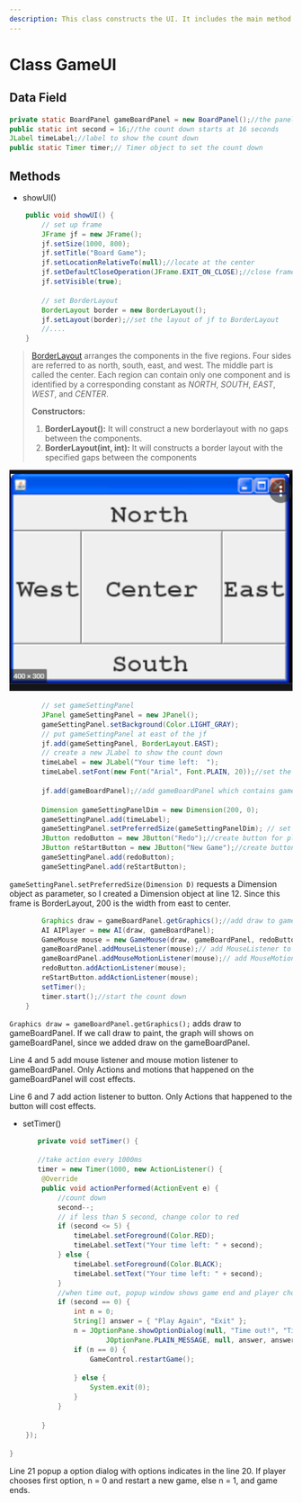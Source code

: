 ```yaml
---
description: This class constructs the UI. It includes the main method
---
```


# Class GameUI

## Data Field

```java
private static BoardPanel gameBoardPanel = new BoardPanel();//the panel contains board  
public static int second = 16;//the count down starts at 16 seconds
JLabel timeLabel;//label to show the count down
public static Timer timer;// Timer object to set the count down
```

## Methods

* showUI\(\)

```java
	public void showUI() {
		// set up frame
		JFrame jf = new JFrame();
		jf.setSize(1000, 800);
		jf.setTitle("Board Game");
		jf.setLocationRelativeTo(null);//locate at the center
		jf.setDefaultCloseOperation(JFrame.EXIT_ON_CLOSE);//close frame and exit the program  
		jf.setVisible(true);
		
		// set BorderLayout
		BorderLayout border = new BorderLayout();
		jf.setLayout(border);//set the layout of jf to BorderLayout
		//....
	}
```

> [BorderLayout](https://www.geeksforgeeks.org/java-awt-borderlayout-class/) arranges the components in the five regions. Four sides are referred to as north, south, east, and west. The middle part is called the center. Each region can contain only one component and is identified by a corresponding constant as _NORTH_, _SOUTH_, _EAST_, _WEST_, and _CENTER_.
>
> **Constructors:**
>
> 1. **BorderLayout\(\):** It will construct a new borderlayout with no gaps between the components.
> 2. **BorderLayout\(int, int\):** It will constructs a border layout with the specified gaps between the components

![](.gitbook/assets/image%20%282%29%20%282%29.png)

```java
		// set gameSettingPanel
		JPanel gameSettingPanel = new JPanel();
		gameSettingPanel.setBackground(Color.LIGHT_GRAY);
		// put gameSettingPanel at east of the jf
		jf.add(gameSettingPanel, BorderLayout.EAST);
		// create a new JLabel to show the count down
		timeLabel = new JLabel("Your time left:  ");
		timeLabel.setFont(new Font("Arial", Font.PLAIN, 20));//set the text font
		
		jf.add(gameBoardPanel);//add gameBoardPanel which contains game board to the jf  

		Dimension gameSettingPanelDim = new Dimension(200, 0);
		gameSettingPanel.add(timeLabel);
		gameSettingPanel.setPreferredSize(gameSettingPanelDim); // set size of the panel 
		JButton redoButton = new JButton("Redo");//create button for player redo a previous step  
		JButton reStartButton = new JButton("New Game");//create button for player to restart a new game  
		gameSettingPanel.add(redoButton);
		gameSettingPanel.add(reStartButton);
```

`gameSettingPanel.setPreferredSize(Dimension D)` requests a Dimension object as parameter, so I created a Dimension object at line 12. Since this frame is BorderLayout, 200 is the width from east to center. 

```java
		Graphics draw = gameBoardPanel.getGraphics();//add draw to gameBoardPanel
		AI AIPlayer = new AI(draw, gameBoardPanel);
		GameMouse mouse = new GameMouse(draw, gameBoardPanel, redoButton, reStartButton, AIPlayer);
		gameBoardPanel.addMouseListener(mouse);// add MouseListener to gameBoardPanel
		gameBoardPanel.addMouseMotionListener(mouse);// add MouseMotionListener to gameBoardPanel
		redoButton.addActionListener(mouse);
		reStartButton.addActionListener(mouse);
		setTimer();
		timer.start();//start the count down
	}
```

`Graphics draw = gameBoardPanel.getGraphics();` adds draw to gameBoardPanel. If we call draw to paint, the graph will shows on gameBoardPanel, since we added draw on the gameBoardPanel.

Line 4 and 5 add mouse listener and mouse motion listener to gameBoardPanel. Only Actions and motions that happened on the gameBoardPanel will cost effects.

Line 6 and 7 add action listener to button. Only Actions that happened to the button will cost effects.

* setTimer\(\)

```java
       private void setTimer() { 
       
       //take action every 1000ms
       timer = new Timer(1000, new ActionListener() { 
        @Override
        public void actionPerformed(ActionEvent e) {
            //count down
            second--;
            // if less than 5 second, change color to red
            if (second <= 5) {
                timeLabel.setForeground(Color.RED);
                timeLabel.setText("Your time left: " + second);
            } else {
                timeLabel.setForeground(Color.BLACK);
                timeLabel.setText("Your time left: " + second);
            }
            //when time out, popup window shows game end and player choose options
            if (second == 0) {
                int n = 0;
                String[] answer = { "Play Again", "Exit" };
                n = JOptionPane.showOptionDialog(null, "Time out!", "Time out!", JOptionPane.DEFAULT_OPTION,
                        JOptionPane.PLAIN_MESSAGE, null, answer, answer[0]);
                if (n == 0) {
                    GameControl.restartGame();

                } else {
                    System.exit(0);
                }
            }

        }
    });

}
```

Line 21 popup a option dialog with options indicates in the line 20. If player chooses first option, n = 0 and restart a new game, else n = 1, and game ends.

